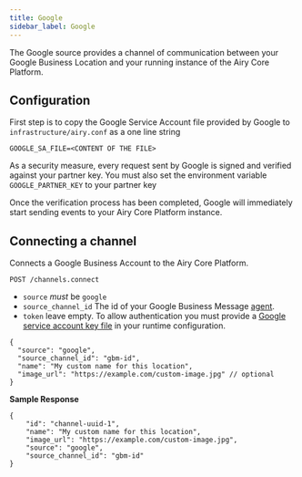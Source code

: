 ```yaml
---
title: Google
sidebar_label: Google
---
```


The Google source provides a channel of communication between your Google
Business Location and your running instance of the Airy Core Platform.

## Configuration

First step is to copy the Google Service Account file provided by Google to
`infrastructure/airy.conf` as a one line string

```
GOOGLE_SA_FILE=<CONTENT OF THE FILE>
```

As a security measure, every request sent by Google is signed and verified
against your partner key. You must also set the environment variable
`GOOGLE_PARTNER_KEY` to your partner key

Once the verification process has been completed, Google will immediately start
sending events to your Airy Core Platform instance.

## Connecting a channel

Connects a Google Business Account to the Airy Core Platform.

```
POST /channels.connect
```

- `source` *must* be `google`
- `source_channel_id` The id of your Google Business Message [agent](https://developers.google.com/business-communications/business-messages/reference/business-communications/rest/v1/brands.agents#Agent). 
- `token` leave empty. To allow authentication you must provide a [Google service account key file](https://developers.google.com/business-communications/business-messages/guides/quickstarts/prerequisite-setup) in your runtime configuration.

```json5
{
  "source": "google",
  "source_channel_id": "gbm-id",
  "name": "My custom name for this location",
  "image_url": "https://example.com/custom-image.jpg" // optional
}
```

**Sample Response**

```json5
{
    "id": "channel-uuid-1",
    "name": "My custom name for this location",
    "image_url": "https://example.com/custom-image.jpg",
    "source": "google",
    "source_channel_id": "gbm-id"
}
```

